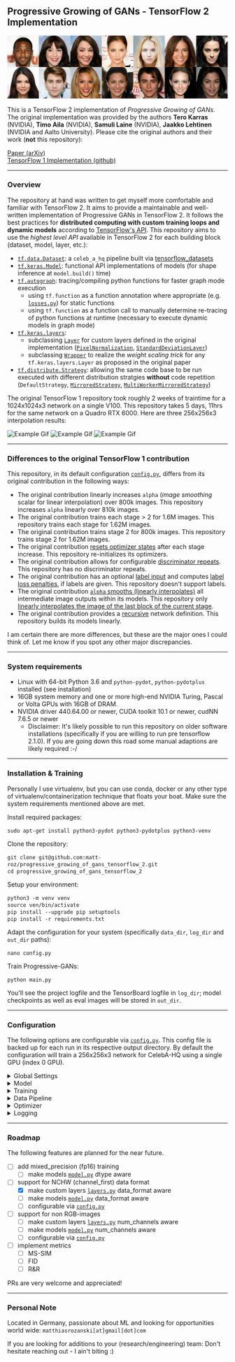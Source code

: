 ## Progressive Growing of GANs - TensorFlow 2 Implementation

![Representative image](res/representative_image_512x1792x3.png)

This is a TensorFlow 2 implementation of *Progressive Growing of GANs*. The original implementation was provided by the authors
**Tero Karras** (NVIDIA), **Timo Aila** (NVIDIA), **Samuli Laine** (NVIDIA), **Jaakko Lehtinen** (NVIDIA and Aalto University).
Please cite the original authors and their work (**not** this repository):

[Paper (arXiv)](http://arxiv.org/abs/1710.10196) <br>
[TensorFlow 1 Implementation (github)](https://github.com/tkarras/progressive_growing_of_gans)

---
### Overview
The repository at hand was written to get myself more comfortable and familiar with TensorFlow 2. It aims to provide a maintainable and well-written implementation of Progressive GANs in TensorFlow 2. It follows the best practices for **distributed computing with custom training loops and dynamic models** according to [TensorFlow's API](https://www.tensorflow.org/api_docs/python/). This repository aims to use the *highest level API* available in TensorFlow 2 for each building block (dataset, model, layer, etc.):

* [`tf.data.Dataset`](https://www.tensorflow.org/api_docs/python/tf/data/Dataset): a `celeb_a_hq` pipeline built via [tensorflow_datasets](https://www.tensorflow.org/datasets)
* [`tf.keras.Model`](https://www.tensorflow.org/api_docs/python/tf/keras/Model): functional API implementations of models (for shape inference at `model.build()` time)
* [`tf.autograph`](https://www.tensorflow.org/api_docs/python/tf/autograph): tracing/compiling python functions for faster graph mode execution 
  * using `tf.function` as a function annotation where appropriate (e.g. [`losses.py`](losses.py)) for static functions
  * using `tf.function` as a function call to manually determine re-tracing of python functions at runtime (necessary to execute dynamic models in graph mode)
* [`tf.keras.layers`](https://www.tensorflow.org/api_docs/python/tf/keras/layers):
  * subclassing [`Layer`](https://www.tensorflow.org/api_docs/python/tf/keras/layers/Layer) for custom layers defined in the original implementation ([`PixelNormalization`](https://github.com/tkarras/progressive_growing_of_gans/blob/master/networks.py#L120), [`StandardDeviationLayer`](https://github.com/tkarras/progressive_growing_of_gans/blob/master/networks.py#L127))
  * subclassing [`Wrapper`](https://www.tensorflow.org/api_docs/python/tf/keras/layers/Wrapper) to realize the *weight scaling trick* for any `tf.keras.layers.Layer` as proposed in the original paper
* [`tf.distribute.Strategy`](https://www.tensorflow.org/api_docs/python/tf/distribute/Strategy): allowing the same code base to be run executed with different distribution stratgies **without** code repetition (`DefaultStrategy`, [`MirroredStrategy`](https://www.tensorflow.org/api_docs/python/tf/distribute/MirroredStrategy), [`MultiWorkerMirroredStrategy`](https://www.tensorflow.org/api_docs/python/tf/distribute/experimental/MultiWorkerMirroredStrategy))

The original TensorFlow 1 repository took roughly 2 weeks of traintime for a 1024x1024x3 network on a single V100. This repository takes 5 days, 11hrs for the same network on a Quadro RTX 6000. Here are three 256x256x3 interpolation results:

![Example Gif](res/inter3.gif) ![Example Gif](res/inter2.gif) ![Example Gif](res/inter1.gif)

---
### Differences to the original TensorFlow 1 contribution

This repository, in its default configuration [`config.py`](config.py), differs from its original contribution in the following ways:
* The original contribution linearly increases `alpha` (*image smoothing* scalar for linear interpolation) over 800k images. This repository increases `alpha` linearly over 810k images.
* The original contribution trains each stage > 2 for 1.6M images. This repository trains each stage for 1.62M images.
* The original contribution trains stage 2 for 800k images. This repository trains stage 2 for 1.62M images.
* The original contribution [resets optimizer states](https://github.com/tkarras/progressive_growing_of_gans/blob/master/tfutil.py#L375) after each stage increase. This repository re-initializes its optimizers.
* The original contribution allows for configurable [discriminator repeats](https://github.com/tkarras/progressive_growing_of_gans/blob/master/train.py#L228). This repository has no discriminator repeats.
* The original contribution has an optional [label input](https://github.com/tkarras/progressive_growing_of_gans/blob/master/networks.py#L146) and computes [label loss penalties](https://github.com/tkarras/progressive_growing_of_gans/blob/master/loss.py#L35), if labels are given. This repository doesn't support labels.
* The original contribution [`alpha` smooths (linearly interpolates)](https://github.com/tkarras/progressive_growing_of_gans/blob/master/networks.py#L214) all intermediate image outputs within its models. This repository only [linearly interpolates the image of the last block of the current stage](https://github.com/matt-roz/progressive_growing_of_gans_tensorflow_2/blob/master/model.py#L127).
* The original contribution provides a [recursive](https://github.com/tkarras/progressive_growing_of_gans/blob/master/networks.py#L217) network definition. This repository builds its models linearly. 

I am certain there are more differences, but these are the major ones I could think of. Let me know if you spot any other major discrepancies.

---
### System requirements
* Linux with 64-bit Python 3.6 and `python-pydot`, `python-pydotplus` installed (see installation)
* 16GB system memory and one or more high-end NVIDIA Turing, Pascal or Volta GPUs with 16GB of DRAM. 
* NVIDIA driver 440.64.00 or newer, CUDA toolkit 10.1 or newer, cudNN 7.6.5 or newer
   * Disclaimer: It's likely possible to run this repository on older software installations (specifically if you are willing to run pre tensorflow 2.1.0). If you are going down this road some manual adaptions are likely required :-/

---
### Installation & Training
Personally I use virtualenv, but you can use conda, docker or any other type of virtualenv/containerization technique that floats your boat. Make sure the system requirements mentioned above are met.

Install required packages:

    sudo apt-get install python3-pydot python3-pydotplus python3-venv
    
Clone the repository:

    git clone git@github.com:matt-roz/progressive_growing_of_gans_tensorflow_2.git
    cd progressive_growing_of_gans_tensorflow_2
    
Setup your environment: 
    
    python3 -m venv venv
    source ven/bin/activate
    pip install --upgrade pip setuptools
    pip install -r requirements.txt

Adapt the configuration for your system (specifically `data_dir`, `log_dir` and `out_dir` paths):

    nano config.py

Train Progressive-GANs:

    python main.py
    
You'll see the project logfile and the TensorBoard logfile in `log_dir`; model checkpoints as well as eval images will be stored in `out_dir`. 

---
### Configuration
The following options are configurable via [`config.py`](config.py). This config file is backed up for each run in its respective output directory. By default the configuration will train a 256x256x3 network for CelebA-HQ using a single GPU (index 0 GPU). 

<details><summary>Global Settings</summary>

| identifier | dtype | default | meaning |
|---|---|---|---|
| save | bool | True | de-/activates model saving and checkpointing |
| evaluate | bool | True | de-/activates model  evaluation|
| logging | bool | True | de-/activates file logging (incl. TensorBoard) |
| out_dir | str, os.PathLike | '/media/storage/outs/' | directory for output files (images, models) |
| log_dir | str, os.PathLike | '/media/storage/outs/' | directory for logging (logfile, tensorboard) |
| data_dir | str, os.PathLike | '~/tensorflow_datasets' | directory to load tensorflow_datasets from |
| train_eagerly | bool | False | de-/activates execution of train_step in graph mode |
| XLA | bool | False | de-/activates XLA JIT compilation for train_step |
| strategy | str | 'default' | distribution strategy |
| checkpoint_freq | uint | 54 | epoch frequency to checkpoint models with (0 = disabled) |
| eval_freq | uint | 1 | epoch frequency to evaluate models with (0 = disabled) |
| log_freq | uint | 1 | epoch frequency to log with (0 = disabled) |

**Note:** If you want to train on a cluster (strategy = `'multimirrored'`), make sure that your environment variable `$TF_CONFIG` is correctly configured for each node. This repository defines the worker at index 0 as its chief. The chief will handle all file outputs (make sure he has the necessary rights to write within the defined output directories).

</details>

<details><summary>Model</summary>

| identifier | dtype | default | meaning |
|---|---|---|---|
| leaky_alpha | float | 0.2 | leakiness of LeakyReLU activations |
| generator_ema | float | 0.999 | exponential moving average of final_generator |
| resolution | uint | 256 | final resolution |
| noise_dim | uint | 512 | noise_dim generator projects from |
| epsilon | float | 1e-8 | small constant for numerical stability in model layers |
| data_format | str | 'channels_last' | defines order of dimensions for images |
| use_bias | bool | True | de-/activates usage of biases in all trainable layers |
| use_stages | bool | True | de-/activates progressive training of model in stages |
| use_fused_scaling | bool | True | de-/activates up- and downsampling of images via strides=(2, 2) in Conv2D and Conv2DTranspose |
| use_weight_scaling | bool | True | de-/activates weight scaling trick |
| use_alpha_smoothing | bool | True | de-/activates smoothing in an image from a previous block after increasing the model to a new stage |
| use_noise_normalization | bool | True | de-/activates pixel_normalization on noise input at generator start |

</details>

<details><summary>Training</summary>

| identifier | dtype | default | meaning |
|---|---|---|---|
| epochs | uint | 432 | number of epochs to train for |
| epochs_per_stage | uint | 54 | number of epochs per stage |
| alpha_init | float | 0.0 |  initial alpha value to smooth in images from previous block |
| use_epsilon_penalty | bool | True | de-/activates epsilon_drift_penalty applied to discriminator loss |
| drift_epsilon | float | 0.001 |  epsilon scalar for epsilon_drift_penalty |
| use_gradient_penalty | bool | True | de-/activates gradient_penalty applied to discriminator loss |
| wgan_lambda | float | 10.0 | wasserstein lambda scalar for gradient_penalty |
| wgan_target | float | 1.0 | wasserstein target scalar for gradient_penalty |

</details>

<details><summary>Data Pipeline</summary>

| identifier | dtype | default | meaning |
|---|---|---|---|
| registered_name | str | 'celeb_a_hq' | name argument for tensorflow_datasets.load |
| split | str  | 'train' | split argument for tensorflow_datasets.load |
| num_examples | uint | 30000 | number of examples train dataset will contain according to loaded split |
| caching | bool | False | de-/activates dataset caching to file or system memory (see cache_file) |
| cache_file | str, os.PathLike | '/tmp/{timestamp}-tf-dataset.cache' | location of temporary cache_file ("" = load entire dataset into system memory) |
| process_func | function | celeb_a_hq_process_func | function to process each dataset entry with |
| map_parallel_calls | int | tf.data.experimental.AUTOTUNE | number of parallel entries to apply 'process_functions' asynchronously |
| prefetch_parallel_calls | int | tf.data.experimental.AUTOTUNE | number of parallel threads to prefetch entries with concurrently |
| replica_batch_sizes | dict | {2: 128, 3: 128, 4: 128, 5: 64, 6: 32, 7: 16, 8: 8, 9: 6, 10: 4}  | per replica batch size at stage |
| buffer_sizes | dict | {2: 5000, 3: 5000, 4: 2500, 5: 1250, 6: 500, 7: 400, 8: 300, 9: 250, 10: 200}   | buffer size at stage |

</details>

<details><summary>Optimizer</summary>

| identifier | dtype | default | meaning |
|---|---|---|---|
| learning_rates | dict | {2: 1e-3, 3: 1e-3, 4: 1e-3, 5: 1e-3, 6: 1e-3, 7: 1e-3, 8: 1e-3, 9: 1e-3, 10: 1e-3} | learning_rate at stage |
| beta1 | float  | 0.0 | exponential decay rate for the 1st moment estimates |
| beta2 | float  | 0.99 | exponential decay rate for the 2nd moment estimates |
| epsilon | float | 1e-8 | small constant for numerical stability |

</details>

<details><summary>Logging</summary>

| identifier | dtype | default | meaning |
|---|---|---|---|
| device_placement | bool | False |  de-/activates TensorFlow device placement logging |
| level | str | 'INFO' | log level of project logger |
| filename | str, os.PathLike | '{timestamp}-{host}-logfile.log'  | name of resulting log file |
| format | str | '%(asctime)s - %(name)s - %(levelname)s - %(message)s' | log formatting for formatter |
| datefmt | str | '%m/%d/%Y %I:%M:%S %p' | datetime formatting for formatter |
| adapt_tf_logger | bool | True | de-/activates overriding of tf_logger configuration |
| tf_level | str | 'ERROR' | log level of TensorFlow logging logger |

</details>

---
### Roadmap
The following features are planned for the near future.

- [ ] add mixed_precision (fp16) training
  - [ ] make models [`model.py`](model.py) dtype aware
- [ ] support for NCHW (channel_first) data format
  - [x] make custom layers [`layers.py`](layers.py) data_format aware
  - [ ] make models [`model.py`](model.py) data_format aware
  - [ ] configurable via [`config.py`](config.py)
- [ ] support for non RGB-images
  - [ ] make custom layers [`layers.py`](layers.py) num_channels aware
  - [ ] make models [`model.py`](model.py) num_channels aware
  - [ ] configurable via [`config.py`](config.py)
- [ ] implement metrics 
  - [ ] MS-SIM
  - [ ] FID
  - [ ] R&R

PRs are very welcome and appreciated!

---
### Personal Note
Located in Germany, passionate about ML and looking for opportunities world wide: `matthiasrozanski[at]gmail[dot]com` 

If you are looking for additions to your (research/engineering) team: Don't hesitate reaching out - I ain't biting :)